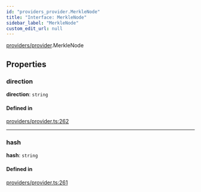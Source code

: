 ```yaml
---
id: "providers_provider.MerkleNode"
title: "Interface: MerkleNode"
sidebar_label: "MerkleNode"
custom_edit_url: null
---
```


[providers/provider](../modules/providers_provider.md).MerkleNode

## Properties

### direction

 **direction**: `string`

#### Defined in

[providers/provider.ts:262](https://github.com/maxhr/near--near-api-js/blob/81563440/packages/near-api-js/src/providers/provider.ts#L262)

___

### hash

 **hash**: `string`

#### Defined in

[providers/provider.ts:261](https://github.com/maxhr/near--near-api-js/blob/81563440/packages/near-api-js/src/providers/provider.ts#L261)
